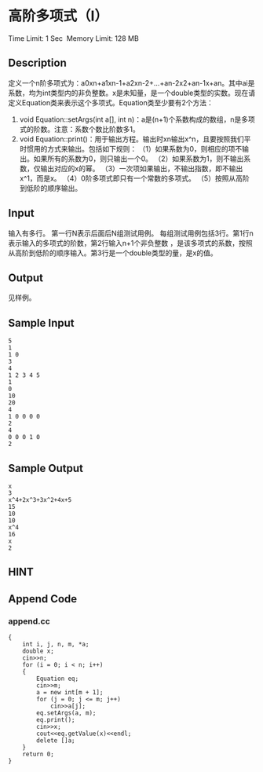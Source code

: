 # 高阶多项式（I）
Time Limit: 1 Sec  Memory Limit: 128 MB


## Description
定义一个n阶多项式为：a0xn+a1xn-1+a2xn-2+...+an-2x2+an-1x+an。其中ai是系数，均为int类型内的非负整数。x是未知量，是一个double类型的实数。现在请定义Equation类来表示这个多项式。Equation类至少要有2个方法：
1. void Equation::setArgs(int a[], int n)：a是(n+1)个系数构成的数组，n是多项式的阶数。注意：系数个数比阶数多1。
2. void Equation::print()：用于输出方程。输出时xn输出x^n，且要按照我们平时惯用的方式来输出。包括如下规则：
（1）如果系数为0，则相应的项不输出。如果所有的系数为0，则只输出一个0。
（2）如果系数为1，则不输出系数，仅输出对应的x的幂。
（3）一次项如果输出，不输出指数，即不输出x^1，而是x。
（4）0阶多项式即只有一个常数的多项式。
（5）按照从高阶到低阶的顺序输出。

## Input
输入有多行。
第一行N表示后面后N组测试用例。
每组测试用例包括3行。第1行n表示输入的多项式的阶数，第2行输入n+1个非负整数 ，是该多项式的系数，按照从高阶到低阶的顺序输入。第3行是一个double类型的量，是x的值。

## Output
见样例。

## Sample Input
```
5
1
1 0
3
4
1 2 3 4 5
1
0
10
20
4
1 0 0 0 0
2
4
0 0 0 1 0
2

```
## Sample Output
```
x
3
x^4+2x^3+3x^2+4x+5
15
10
10
x^4
16
x
2

```

## HINT


## Append Code
### append.cc
```cppint main()
{
    int i, j, n, m, *a;
    double x;
    cin>>n;
    for (i = 0; i < n; i++)
    {
        Equation eq;
        cin>>m;
        a = new int[m + 1];
        for (j = 0; j <= m; j++)
            cin>>a[j];
        eq.setArgs(a, m);
        eq.print();
        cin>>x;
        cout<<eq.getValue(x)<<endl;
        delete []a;
    }
    return 0;
}
```
